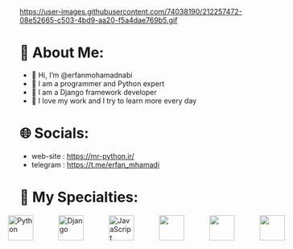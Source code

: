 

https://user-images.githubusercontent.com/74038190/212257472-08e52665-c503-4bd9-aa20-f5a4dae769b5.gif


#  🚀 About Me:
- 👋 Hi, I’m @erfanmohamadnabi
- 🚀 I am a programmer and Python expert
- 🌱 I am a Django framework developer
- 📂 I love my work and I try to learn more every day

<!---
erfanmohamadnabi/erfanmohamadnabi is a ✨ special ✨ repository because its `README.md` (this file) appears on your GitHub profile.
You can click the Preview link to take a look at your changes.
--->

# 🌐 Socials:
- web-site : https://mr-python.ir/
- telegram : https://t.me/erfan_mhamadi


# 📂 My Specialties:
<div style="display: flex;align-items: center;justify-content: center;gap: 50px;">
        <img src="https://github.com/user-attachments/assets/e31b3b34-7eca-432a-8f43-0b69d47440d5" alt="Python" width="50"/>  
        <img src="https://github.com/user-attachments/assets/d53b5390-f93f-4a99-bd26-e8e6aa2e3a96" alt="Django" width="50"/>  
        <img src="https://github.com/user-attachments/assets/1748f5d2-3c1f-427d-bfbf-80726700be11" alt="JavaScript" width="50"/>
        <img src="https://cdn3d.iconscout.com/3d/free/thumb/free-tailwind-3d-icon-download-in-png-blend-fbx-gltf-file-formats--html-logo-css-framework-customizable-coding-lang-pack-logos-icons-7577995.png?f=webp" width="50"/>
        <img src="https://cdn3d.iconscout.com/3d/free/thumb/free-html-3d-logo-download-in-png-blend-fbx-gltf-file-formats--code-coding-programming-social-media-pack-company-brand-logos-4781249.png?f=webp" width="50"/>
        <img src="https://cdn-icons-png.flaticon.com/512/5968/5968242.png" width="50"/>
</div>
